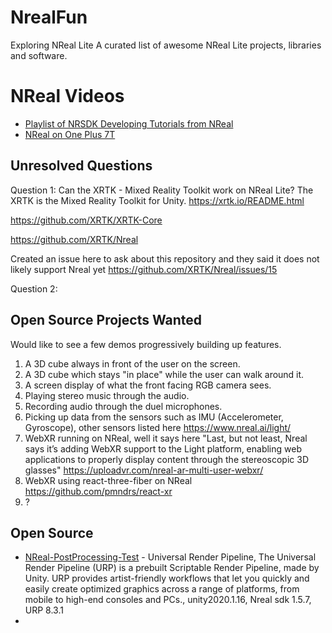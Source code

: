 # NrealFun
Exploring NReal Lite
A curated list of awesome NReal Lite projects, libraries and software.

# NReal Videos

* [Playlist of NRSDK Developing Tutorials from NReal](https://www.youtube.com/playlist?list=PLL5TxFqWatXeUR1nqy6JHdf_dufXdeF0b)
* [NReal on One Plus 7T](https://www.youtube.com/watch?v=lzkj4iC_Sf0)

## Unresolved Questions

Question 1: Can the XRTK - Mixed Reality Toolkit work on NReal Lite?
The XRTK is the Mixed Reality Toolkit for Unity. https://xrtk.io/README.html

https://github.com/XRTK/XRTK-Core

https://github.com/XRTK/Nreal

Created an issue here to ask about this repository and they said it does not likely support Nreal yet https://github.com/XRTK/Nreal/issues/15

Question 2: 

## Open Source Projects Wanted

Would like to see a few demos progressively building up features.

1. A 3D cube always in front of the user on the screen.
2. A 3D cube which stays "in place" while the user can walk around it.
3. A screen display of what the front facing RGB camera sees.
4. Playing stereo music through the audio.
5. Recording audio through the duel microphones.
6. Picking up data from the sensors such as IMU (Accelerometer, Gyroscope), other sensors listed here https://www.nreal.ai/light/
7. WebXR running on NReal, well it says here "Last, but not least, Nreal says it’s adding WebXR support to the Light platform, enabling web applications to properly display content through the stereoscopic 3D glasses" https://uploadvr.com/nreal-ar-multi-user-webxr/ 
8. WebXR using react-three-fiber on NReal https://github.com/pmndrs/react-xr
9. ?
## Open Source

* [NReal-PostProcessing-Test](https://github.com/gakui3/Nreal-PostProcessing-Test) - Universal Render Pipeline, The Universal Render Pipeline (URP) is a prebuilt Scriptable Render Pipeline, made by Unity. URP provides artist-friendly workflows that let you quickly and easily create optimized graphics across a range of platforms, from mobile to high-end consoles and PCs., unity2020.1.16, Nreal sdk 1.5.7, URP 8.3.1
* 
